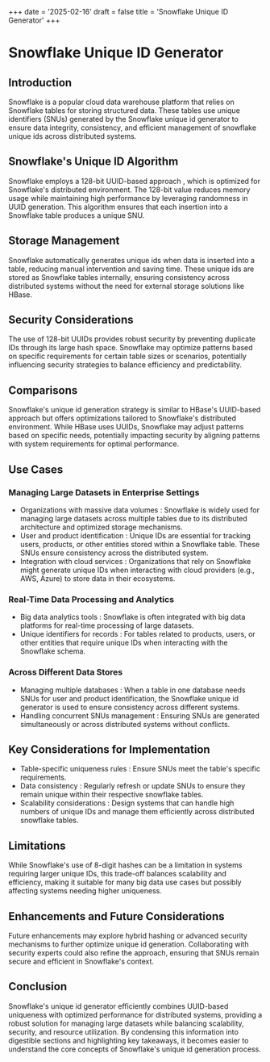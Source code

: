 +++
date = '2025-02-16'
draft = false
title = 'Snowflake Unique ID Generator'
+++

# Snowflake Unique ID Generator

## Introduction

Snowflake is a popular cloud data warehouse platform that relies on Snowflake tables for storing structured data. These tables use unique identifiers (SNUs) generated by the Snowflake unique id generator to ensure data integrity, consistency, and efficient management of snowflake unique ids across distributed systems.

## Snowflake's Unique ID Algorithm

Snowflake employs a 128-bit UUID-based approach , which is optimized for Snowflake's distributed environment. The 128-bit value reduces memory usage while maintaining high performance by leveraging randomness in UUID generation. This algorithm ensures that each insertion into a Snowflake table produces a unique SNU.

## Storage Management

Snowflake automatically generates unique ids when data is inserted into a table, reducing manual intervention and saving time. These unique ids are stored as Snowflake tables internally, ensuring consistency across distributed systems without the need for external storage solutions like HBase.

## Security Considerations

The use of 128-bit UUIDs provides robust security by preventing duplicate IDs through its large hash space. Snowflake may optimize patterns based on specific requirements for certain table sizes or scenarios, potentially influencing security strategies to balance efficiency and predictability.

## Comparisons

Snowflake's unique id generation strategy is similar to HBase's UUID-based approach but offers optimizations tailored to Snowflake's distributed environment. While HBase uses UUIDs, Snowflake may adjust patterns based on specific needs, potentially impacting security by aligning patterns with system requirements for optimal performance.

## Use Cases

### Managing Large Datasets in Enterprise Settings

* Organizations with massive data volumes : Snowflake is widely used for managing large datasets across multiple tables due to its distributed architecture and optimized storage mechanisms.
* User and product identification : Unique IDs are essential for tracking users, products, or other entities stored within a Snowflake table. These SNUs ensure consistency across the distributed system.
* Integration with cloud services : Organizations that rely on Snowflake might generate unique IDs when interacting with cloud providers (e.g., AWS, Azure) to store data in their ecosystems.

### Real-Time Data Processing and Analytics

* Big data analytics tools : Snowflake is often integrated with big data platforms for real-time processing of large datasets.
* Unique identifiers for records : For tables related to products, users, or other entities that require unique IDs when interacting with the Snowflake schema.

### Across Different Data Stores

* Managing multiple databases : When a table in one database needs SNUs for user and product identification, the Snowflake unique id generator is used to ensure consistency across different systems.
* Handling concurrent SNUs management : Ensuring SNUs are generated simultaneously or across distributed systems without conflicts.

## Key Considerations for Implementation

* Table-specific uniqueness rules : Ensure SNUs meet the table's specific requirements.
* Data consistency : Regularly refresh or update SNUs to ensure they remain unique within their respective snowflake tables.
* Scalability considerations : Design systems that can handle high numbers of unique IDs and manage them efficiently across distributed snowflake tables.

## Limitations

While Snowflake's use of 8-digit hashes can be a limitation in systems requiring larger unique IDs, this trade-off balances scalability and efficiency, making it suitable for many big data use cases but possibly affecting systems needing higher uniqueness.

## Enhancements and Future Considerations

Future enhancements may explore hybrid hashing or advanced security mechanisms to further optimize unique id generation. Collaborating with security experts could also refine the approach, ensuring that SNUs remain secure and efficient in Snowflake's context.

## Conclusion

Snowflake's unique id generator efficiently combines UUID-based uniqueness with optimized performance for distributed systems, providing a robust solution for managing large datasets while balancing scalability, security, and resource utilization. By condensing this information into digestible sections and highlighting key takeaways, it becomes easier to understand the core concepts of Snowflake's unique id generation process.